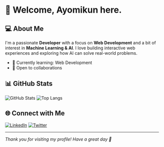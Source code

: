 <!--
## Hi there 👋

**ayomikun-ade/ayomikun-ade** is a ✨ _special_ ✨ repository because its `README.md` (this file) appears on your GitHub profile.

Here are some ideas to get you started:

- 🔭 I’m currently working on ...
- 🌱 I’m currently learning ...
- 👯 I’m looking to collaborate on ...
- 🤔 I’m looking for help with ...
- 💬 Ask me about ...
- 📫 How to reach me: ...
- 😄 Pronouns: ...
- ⚡ Fun fact: ...
-->

# 👋 Welcome, Ayomikun here.

## 💻 About Me
I'm a passionate **Developer** with a focus on **Web Development** and a bit of interest in **Machine Learning & AI**. I love building interactive web experiences and exploring how AI can solve real-world problems.

- 🌱 Currently learning: Web Development
- 👯 Open to collaborations
<!-- - 💬 Ask me about: [Topics you're comfortable with]
- 📫 How to reach me: [Email or preferred contact method]

## 🛠️ Tech Stack
![Your Badge](https://img.shields.io/badge/Tech1-YourColor?style=for-the-badge&logo=Tech1&logoColor=white)
![Your Badge](https://img.shields.io/badge/Tech2-YourColor?style=for-the-badge&logo=Tech2&logoColor=white)
<!-- Add more badges as needed 

**Languages & Tools:**  
[Insert list or badges for tools like JavaScript, Python, React, Node.js, TensorFlow, etc.] -->

## 📊 GitHub Stats
![GitHub Stats](https://github-readme-stats.vercel.app/api?username=ayomikun-ade&show_icons=true&theme=radical)
![Top Langs](https://github-readme-stats.vercel.app/api/top-langs/?username=ayomikun-ade&layout=compact&theme=radical)

## 🌐 Connect with Me
[![LinkedIn](https://img.shields.io/badge/LinkedIn-AyomikunAdeosun-blue?style=flat&logo=linkedin)](https://www.linkedin.com/in/ayomikun-adeosun)
[![Twitter](https://img.shields.io/badge/Twitter-ayomikunade-1DA1F2?style=flat&logo=twitter)](https://twitter.com/_ayomikunade)
<!--[![Website](https://img.shields.io/badge/Portfolio-YourSite-14a?style=flat&logo=google-chrome)](https://yourwebsite.com)

## ✨ Fun Facts
- 🧠 I love solving logic puzzles and algorithm challenges.
- 🎨 In my free time, I [your fun hobby or activity].
- 🐍 Python is my go-to for rapid prototyping.

<!-- You can add a quote, gif, or cool badge here if you like -->

---
*Thank you for visiting my profile! Have a great day 👋*

